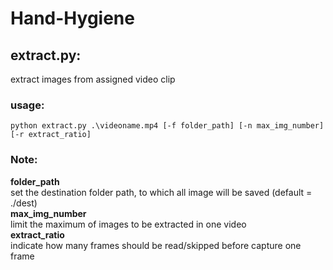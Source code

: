 # Hand-Hygiene

## extract.py:
extract images from assigned video clip
### usage:
```
python extract.py .\videoname.mp4 [-f folder_path] [-n max_img_number] [-r extract_ratio]
```
### Note: 
**folder_path**<br>
set the destination folder path, to which all image will be saved (default = ./dest)<br>
**max_img_number**<br>
limit the maximum of images to be extracted in one video <br>
**extract_ratio**<br>
indicate how many frames should be read/skipped before capture one frame<br>